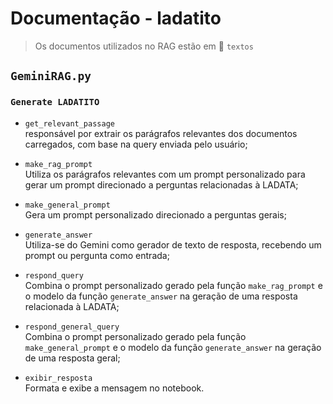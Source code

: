 # Documentação - ladatito
> Os documentos utilizados no RAG estão em 📁 `textos`

## `GeminiRAG.py`
### `Generate LADATITO`
* `get_relevant_passage`<br>
    responsável por extrair os parágrafos relevantes dos documentos carregados, com base na query enviada pelo usuário;

* `make_rag_prompt`<br>
    Utiliza os parágrafos relevantes com um prompt personalizado para gerar um prompt direcionado a perguntas relacionadas à LADATA;

* `make_general_prompt`<br>
    Gera um prompt personalizado direcionado a perguntas gerais;

* `generate_answer`<br>
    Utiliza-se do Gemini como gerador de texto de resposta, recebendo um prompt ou pergunta como entrada;

* `respond_query`<br>
    Combina o prompt personalizado gerado pela função `make_rag_prompt` e o modelo da função `generate_answer` na geração de uma resposta relacionada à LADATA;

* `respond_general_query`<br>
    Combina o prompt personalizado gerado pela função `make_general_prompt` e o modelo da função `generate_answer` na geração de uma resposta geral;

* `exibir_resposta`<br>
    Formata e exibe a mensagem no notebook.
